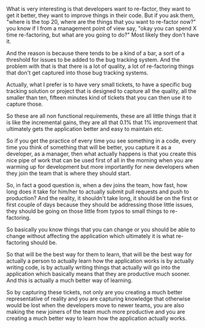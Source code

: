What is very interesting is that developers want to re-factor, they want to get it better, they want to improve things in their code. But if you ask them, "where is the top 20, where are the things that you want to re-factor now?" you know if I from a management point of view say, "okay you can spend X time re-factoring, but what are you going to do?" Most likely they don't have it.

And the reason is because there tends to be a kind of a bar, a sort of a threshold for issues to be added to the bug tracking system. And the problem with that is that there is a lot of quality, a lot of re-factoring things that don't get captured into those bug tracking systems.

Actually, what I prefer is to have very small tickets, to have a specific bug tracking solution or project that is designed to capture all the quality, all the smaller than ten, fifteen minutes kind of tickets that you can then use it to capture those.

So these are all non functional requirements, these are all little things that it is like the incremental gains, they are all that 0.1% that 1% improvement that ultimately gets the application better and easy to maintain etc.

So if you get the practice of every time you see something in a code, every time you think of something that will be better, you capture it as a developer, as a manager, then what actually happens is that you create this nice pipe of work that can be used first of all in the morning when you are warming up for development but more importantly for new developers when they join the team that is where they should start.

So, in fact a good question is, when a dev joins the team, how fast, how long does it take for him/her to actually submit pull requests and push to production? And the reality, it shouldn't take long, it should be on the first or first couple of days because they should be addressing those little issues, they should be going on those little from typos to small things to re-factoring. 

So basically you know things that you can change or you should be able to change without affecting the application which ultimately it is what re-factoring should be.

So that will be the best way for them to learn, that will be the best way for actually a person to actually learn how the application works is by actually writing code, is by actually writing things that actually will go into the application which basically means that they are productive much sooner. And this is actually a much better way of learning. 

So by capturing these tickets, not only are you creating a much better representative of reality and you are capturing knowledge that otherwise would be lost when the developers move to newer teams, you are also making the new joiners of the team much more productive and you are creating a much better way to learn how the application actually works.
